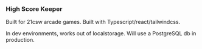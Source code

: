 ### High Score Keeper ###
Built for 21csw arcade games. Built with Typescript/react/tailwindcss.

In dev environments, works out of localstorage.
Will use a PostgreSQL db in production.
